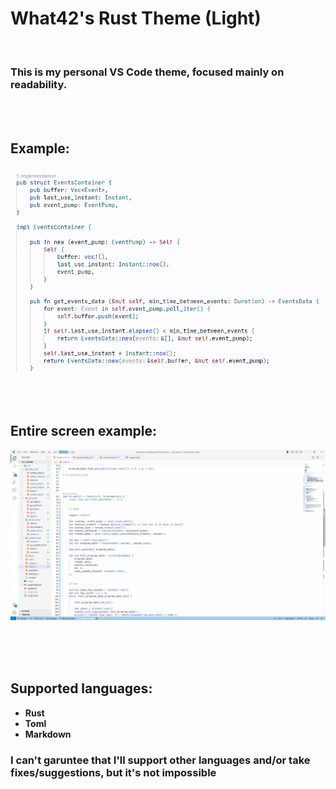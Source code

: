 # What42's Rust Theme (Light)

<br>

### This is my personal VS Code theme, focused mainly on readability.

<br>
<br>

## Example:

![Example](images/example.png)

<br>
<br>

## Entire screen example:

![Entire screen example](images/entire_screen.png)

<br>
<br>
<br>

## Supported languages:

- **Rust**
- **Toml**
- **Markdown**

### I can't garuntee that I'll support other languages and/or take fixes/suggestions, but it's not impossible
